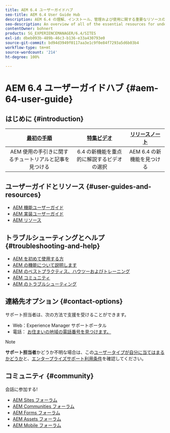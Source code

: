 ```yaml
---
title: AEM 6.4 ユーザーガイドハブ
seo-title: AEM 6.4 User Guide Hub
description: AEM 6.4 の理解、インストール、管理および使用に関する重要なリソースの概要
seo-description: An overview of all of the essential resources for understanding, installing, managing, and using AEM 6.4
contentOwner: bohnert
products: SG_EXPERIENCEMANAGER/6.4/SITES
exl-id: dbeb093b-489b-46c3-b136-e33a430793e0
source-git-commit: bd94d3949f0117aa3e1c9f0e84f7293a5d6b03b4
workflow-type: tm+mt
source-wordcount: '214'
ht-degree: 100%

---
```


# AEM 6.4 ユーザーガイドハブ {#aem-64-user-guide}

## はじめに {#introduction}

| [最初の手順](https://helpx.adobe.com/jp/experience-manager/get-started.html) | [特集ビデオ](https://helpx.adobe.com/jp/experience-manager/kt/index/aem-6-5-videos.html) | [リリースノート](https://helpx.adobe.com/jp/experience-manager/6-5/release-notes.html) |
|:-:|:-:|:-:|
| AEM 使用の手引きに関するチュートリアルと記事を見つける | 6.4 の新機能を重点的に解説するビデオの選択 | AEM 6.4 の新機能を見つける |

## ユーザーガイドとリソース {#user-guides-and-resources}

* [AEM 機能ユーザーガイド](capabilities.md)
* [AEM 実装ユーザーガイド](implementation.md)
* [AEM リソース](resources.md)

## トラブルシューティングとヘルプ {#troubleshooting-and-help}

* [AEM を初めて使用する方](new.md)
* [AEM の機能について説明します](learn.md)
* [AEM のベストプラクティス、ハウツーおよびトレーニング](best-practice.md)
* [AEM コミュニティ](community.md)
* [AEM のトラブルシューティング](troubleshooting.md)

## 連絡先オプション {#contact-options}

サポート担当者は、次の方法で支援を受けることができます。

* Web：Experience Manager サポートポータル
* 電話： [お住まいの地域の電話番号を見つけます。](https://helpx.adobe.com/jp/contact/dma-external/DMACustomeCareRegionalPhoneNumbers.html)

>[!NOTE]
>
>**サポート担当者**&#x200B;かどうか不明な場合は、この[ユーザータイプが自分に当てはまるかどうか](https://helpx.adobe.com/jp/experience-cloud/supported-users.html)と、[エンタープライズサポート利用条件](https://helpx.adobe.com/jp/support/programs/enterprise-support-terms.html)を確認してください。

## コミュニティ {#community}

会話に参加する!

* [AEM Sites フォーラム](http://help-forums.adobe.com/content/adobeforums/en/experience-manager-forum/adobe-experience-manager.html)
* [AEM Communities フォーラム](http://help-forums.adobe.com/content/adobeforums/en/experience-manager-forum/aem-communities.html)
* [AEM Forms フォーラム](http://help-forums.adobe.com/content/adobeforums/en/experience-manager-forum/aem-forms.html)
* [AEM Assets フォーラム](http://help-forums.adobe.com/content/adobeforums/en/experience-manager-forum/aem-assets.html)
* [AEM Mobile フォーラム](http://forums.adobe.com/community/experiencemanagermobile)
